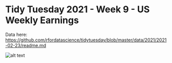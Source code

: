 # Tidy Tuesday 2021 - Week 9 - US Weekly Earnings


Data here: https://github.com/rfordatascience/tidytuesday/blob/master/data/2021/2021-02-23/readme.md


![alt text](https://github.com/sianbladon/Data-Viz/blob/master/Tidy-Tuesday-Week-28/Coffee_final.png)
